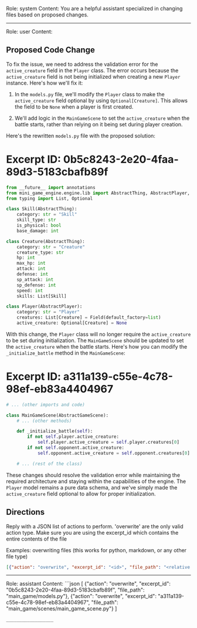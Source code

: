 Role: system
Content: You are a helpful assistant specialized in changing files based on proposed changes.
__________________
Role: user
Content: 
## Proposed Code Change
To fix the issue, we need to address the validation error for the `active_creature` field in the `Player` class. The error occurs because the `active_creature` field is not being initialized when creating a new `Player` instance. Here's how we'll fix it:

1. In the `models.py` file, we'll modify the `Player` class to make the `active_creature` field optional by using `Optional[Creature]`. This allows the field to be `None` when a player is first created.

2. We'll add logic in the `MainGameScene` to set the `active_creature` when the battle starts, rather than relying on it being set during player creation.

Here's the rewritten `models.py` file with the proposed solution:

# Excerpt ID: 0b5c8243-2e20-4faa-89d3-5183cbafb89f
```python main_game/models.py
from __future__ import annotations
from mini_game_engine.engine.lib import AbstractThing, AbstractPlayer, Field
from typing import List, Optional

class Skill(AbstractThing):
    category: str = "Skill"
    skill_type: str
    is_physical: bool
    base_damage: int

class Creature(AbstractThing):
    category: str = "Creature"
    creature_type: str
    hp: int
    max_hp: int
    attack: int
    defense: int
    sp_attack: int
    sp_defense: int
    speed: int
    skills: List[Skill]

class Player(AbstractPlayer):
    category: str = "Player"
    creatures: List[Creature] = Field(default_factory=list)
    active_creature: Optional[Creature] = None
```

With this change, the `Player` class will no longer require the `active_creature` to be set during initialization. The `MainGameScene` should be updated to set the `active_creature` when the battle starts. Here's how you can modify the `_initialize_battle` method in the `MainGameScene`:

# Excerpt ID: a311a139-c55e-4c78-98ef-eb83a4404967
```python main_game/scenes/main_game_scene.py
# ... (other imports and code)

class MainGameScene(AbstractGameScene):
    # ... (other methods)

    def _initialize_battle(self):
        if not self.player.active_creature:
            self.player.active_creature = self.player.creatures[0]
        if not self.opponent.active_creature:
            self.opponent.active_creature = self.opponent.creatures[0]

    # ... (rest of the class)
```

These changes should resolve the validation error while maintaining the required architecture and staying within the capabilities of the engine. The `Player` model remains a pure data schema, and we've simply made the `active_creature` field optional to allow for proper initialization.

## Directions
Reply with a JSON list of actions to perform. 'overwrite' are the only valid action type. 
Make sure you are using the excerpt_id which contains the entire contents of the file

Examples:
overwriting files (this works for python, markdown, or any other file type)
```json output_example1
[{"action": "overwrite", "excerpt_id": "<id>", "file_path": "<relative file path>"}]
```

__________________
Role: assistant
Content: ```json
[
    {"action": "overwrite", "excerpt_id": "0b5c8243-2e20-4faa-89d3-5183cbafb89f", "file_path": "main_game/models.py"},
    {"action": "overwrite", "excerpt_id": "a311a139-c55e-4c78-98ef-eb83a4404967", "file_path": "main_game/scenes/main_game_scene.py"}
]
```
__________________
